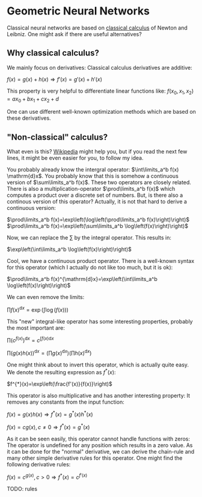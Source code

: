# Geometric Neural Networks

Classical neural networks are based on [classical calculus](https://en.wikipedia.org/wiki/Calculus) of Newton and Leibniz. One might ask if there are useful alternatives?

## Why classical calculus?

We mainly focus on derivatives: Classical calculus derivatives are additive:

$f(x)=g(x)+h(x)\Rightarrow f'(x)=g'(x)+h'(x)$

This property is very helpful to differentiate linear functions like:
$f(x_0, x_1, x_2)=a x_0 + b x_1 + c x_2 + d$

One can use different well-known optimization methods which are based on these derivatives.

## "Non-classical" calculus?

What even is this? [Wikipedia](https://en.wikipedia.org/wiki/List_of_derivatives_and_integrals_in_alternative_calculi) might help you, but if you read the next few lines, it might be even easier for you, to follow my idea.

You probably already know the intergral operator: $\int\limits_a^b f(x) \mathrm{d}x$. You probably know that this is somehow a continuous version of $\sum\limits_a^b f(x)$. These two operators are closely related. There is also a multiplication-operator $\prod\limits_a^b f(x)$ which computes a product over a discrete set of numbers. But, is there also a continous version of this operator? Actually, it is not that hard to derive a continuous version:

$\prod\limits_a^b f(x)=\exp\left(\log\left(\prod\limits_a^b f(x)\right)\right)$
$\prod\limits_a^b f(x)=\exp\left(\sum\limits_a^b \log\left(f(x)\right)\right)$

Now, we can replace the $\sum$ by the integral operator. This results in:

$\exp\left(\int\limits_a^b \log\left(f(x)\right)\right)$

Cool, we have a continuous product operator. There is a well-known syntax for this operator (which I actually do not like too much, but it is ok):

$\prod\limits_a^b f(x)^{\mathrm{d}x}=\exp\left(\int\limits_a^b \log\left(f(x)\right)\right)$

We can even remove the limits:

$\prod\limits f(x)^{\mathrm{d}x}=\exp\left(\int\limits \log\left(f(x)\right)\right)$

This "new" integral-like operator has some interesting properties, probably the most important are:

$\prod\limits \left(c^{f(x)}\right)^{\mathrm{d}x}=c^{\int\limits f(x)\mathrm{d}x}$

$\prod\limits \left(g(x)h(x)\right)^{\mathrm{d}x}=\left(\prod\limits g(x)^{\mathrm{d}x}\right)\left(\prod\limits h(x)^{\mathrm{d}x}\right)$

One might think about to invert this operator, which is actually quite easy. We denote the resulting expression as $f^{*}(x)$:

$f^{*}(x)=\exp\left(\frac{f'(x)}{f(x)}\right)$

This operator is also multiplicative and has another interesting property: It removes any constants from the input function:

$f(x)=g(x)h(x)\Rightarrow f^{*}(x)=g^{*}(x)h^{*}(x)$

$f(x)=c g(x), c\neq 0 \Rightarrow f^{*}(x)=g^{*}(x)$

As it can be seen easily, this operator cannot handle functions with zeros: The operator is undefined for any position which results in a zero value. As it can be done for
the "normal" derivative, we can derive the chain-rule and many other simple derivative rules for this operator. One might find the following derivative rules:

$f(x)=c^{g(x)}, c>0 \Rightarrow f^{*}(x)=c^{f'(x)}$

TODO: rules


